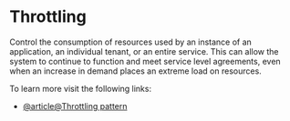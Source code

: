 # Throttling

Control the consumption of resources used by an instance of an application, an individual tenant, or an entire service. This can allow the system to continue to function and meet service level agreements, even when an increase in demand places an extreme load on resources.

To learn more visit the following links:

- [@article@Throttling pattern](https://learn.microsoft.com/en-us/azure/architecture/patterns/throttling)